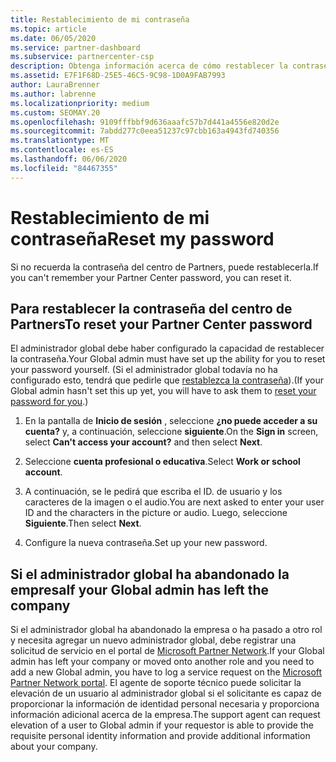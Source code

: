 ```yaml
---
title: Restablecimiento de mi contraseña
ms.topic: article
ms.date: 06/05/2020
ms.service: partner-dashboard
ms.subservice: partnercenter-csp
description: Obtenga información acerca de cómo restablecer la contraseña del centro de Partners u obtener ayuda del administrador global de su empresa. Además, obtenga información sobre cómo agregar un nuevo administrador global del centro de Partners.
ms.assetid: E7F1F68D-25E5-46C5-9C98-1D0A9FAB7993
author: LauraBrenner
ms.author: labrenne
ms.localizationpriority: medium
ms.custom: SEOMAY.20
ms.openlocfilehash: 9109fffbbf9d636aaafc57b7d441a4556e820d2e
ms.sourcegitcommit: 7abdd277c0eea51237c97cbb163a4943fd740356
ms.translationtype: MT
ms.contentlocale: es-ES
ms.lasthandoff: 06/06/2020
ms.locfileid: "84467355"
---
```

# <a name="reset-my-password"></a><span data-ttu-id="3963e-103">Restablecimiento de mi contraseña</span><span class="sxs-lookup"><span data-stu-id="3963e-103">Reset my password</span></span>

<span data-ttu-id="3963e-104">Si no recuerda la contraseña del centro de Partners, puede restablecerla.</span><span class="sxs-lookup"><span data-stu-id="3963e-104">If you can't remember your Partner Center password, you can reset it.</span></span>

## <a name="to-reset-your-partner-center-password"></a><span data-ttu-id="3963e-105">Para restablecer la contraseña del centro de Partners</span><span class="sxs-lookup"><span data-stu-id="3963e-105">To reset your Partner Center password</span></span>

<span data-ttu-id="3963e-106">El administrador global debe haber configurado la capacidad de restablecer la contraseña.</span><span class="sxs-lookup"><span data-stu-id="3963e-106">Your Global admin must have set up the ability for you to reset your password yourself.</span></span> <span data-ttu-id="3963e-107">(Si el administrador global todavía no ha configurado esto, tendrá que pedirle que [restablezca la contraseña](reset-a-user-password.md)).</span><span class="sxs-lookup"><span data-stu-id="3963e-107">(If your Global admin hasn't set this up yet, you will have to ask them to [reset your password for you](reset-a-user-password.md).)</span></span>

1. <span data-ttu-id="3963e-108">En la pantalla de **Inicio de sesión** , seleccione **¿no puede acceder a su cuenta?** y, a continuación, seleccione **siguiente**.</span><span class="sxs-lookup"><span data-stu-id="3963e-108">On the **Sign in** screen, select **Can't access your account?** and then select **Next**.</span></span>

2. <span data-ttu-id="3963e-109">Seleccione **cuenta profesional o educativa**.</span><span class="sxs-lookup"><span data-stu-id="3963e-109">Select **Work or school account**.</span></span>

3. <span data-ttu-id="3963e-110">A continuación, se le pedirá que escriba el ID. de usuario y los caracteres de la imagen o el audio.</span><span class="sxs-lookup"><span data-stu-id="3963e-110">You are next asked to enter your user ID and the characters in the picture or audio.</span></span> <span data-ttu-id="3963e-111">Luego, seleccione **Siguiente**.</span><span class="sxs-lookup"><span data-stu-id="3963e-111">Then select **Next**.</span></span>

4. <span data-ttu-id="3963e-112">Configure la nueva contraseña.</span><span class="sxs-lookup"><span data-stu-id="3963e-112">Set up your new password.</span></span>

## <a name="if-your-global-admin-has-left-the-company"></a><span data-ttu-id="3963e-113">Si el administrador global ha abandonado la empresa</span><span class="sxs-lookup"><span data-stu-id="3963e-113">If your Global admin has left the company</span></span>

<span data-ttu-id="3963e-114">Si el administrador global ha abandonado la empresa o ha pasado a otro rol y necesita agregar un nuevo administrador global, debe registrar una solicitud de servicio en el portal de [Microsoft Partner Network](https://partner.microsoft.com/commercial#/).</span><span class="sxs-lookup"><span data-stu-id="3963e-114">If your Global admin has left your company or moved onto another role and you need to add a new Global admin, you have to log a service request on the [Microsoft Partner Network portal](https://partner.microsoft.com/commercial#/).</span></span> <span data-ttu-id="3963e-115">El agente de soporte técnico puede solicitar la elevación de un usuario al administrador global si el solicitante es capaz de proporcionar la información de identidad personal necesaria y proporciona información adicional acerca de la empresa.</span><span class="sxs-lookup"><span data-stu-id="3963e-115">The support agent can request elevation of a user to Global admin if your requestor is able to provide the requisite personal identity information and provide additional information about your company.</span></span>
